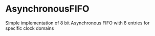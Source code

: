 # AsynchronousFIFO
Simple implementation of 8 bit Asynchronous FIFO with 8 entries for specific clock domains
